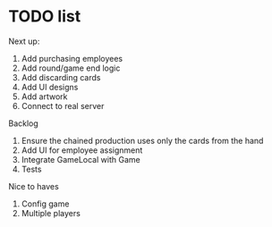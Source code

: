 # TODO list

Next up:

1. Add purchasing employees
1. Add round/game end logic
1. Add discarding cards
1. Add UI designs
1. Add artwork
1. Connect to real server

Backlog

1. Ensure the chained production uses only the cards from the hand
1. Add UI for employee assignment
1. Integrate GameLocal with Game
1. Tests

Nice to haves

1. Config game
1. Multiple players

